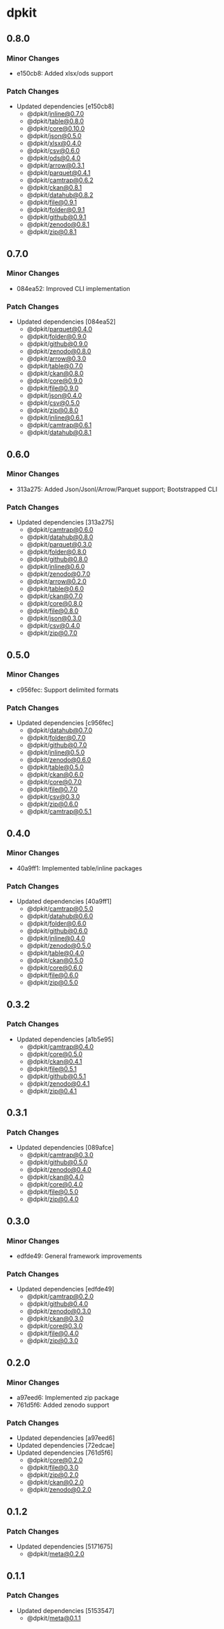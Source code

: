 # dpkit

## 0.8.0

### Minor Changes

- e150cb8: Added xlsx/ods support

### Patch Changes

- Updated dependencies [e150cb8]
  - @dpkit/inline@0.7.0
  - @dpkit/table@0.8.0
  - @dpkit/core@0.10.0
  - @dpkit/json@0.5.0
  - @dpkit/xlsx@0.4.0
  - @dpkit/csv@0.6.0
  - @dpkit/ods@0.4.0
  - @dpkit/arrow@0.3.1
  - @dpkit/parquet@0.4.1
  - @dpkit/camtrap@0.6.2
  - @dpkit/ckan@0.8.1
  - @dpkit/datahub@0.8.2
  - @dpkit/file@0.9.1
  - @dpkit/folder@0.9.1
  - @dpkit/github@0.9.1
  - @dpkit/zenodo@0.8.1
  - @dpkit/zip@0.8.1

## 0.7.0

### Minor Changes

- 084ea52: Improved CLI implementation

### Patch Changes

- Updated dependencies [084ea52]
  - @dpkit/parquet@0.4.0
  - @dpkit/folder@0.9.0
  - @dpkit/github@0.9.0
  - @dpkit/zenodo@0.8.0
  - @dpkit/arrow@0.3.0
  - @dpkit/table@0.7.0
  - @dpkit/ckan@0.8.0
  - @dpkit/core@0.9.0
  - @dpkit/file@0.9.0
  - @dpkit/json@0.4.0
  - @dpkit/csv@0.5.0
  - @dpkit/zip@0.8.0
  - @dpkit/inline@0.6.1
  - @dpkit/camtrap@0.6.1
  - @dpkit/datahub@0.8.1

## 0.6.0

### Minor Changes

- 313a275: Added Json/Jsonl/Arrow/Parquet support; Bootstrapped CLI

### Patch Changes

- Updated dependencies [313a275]
  - @dpkit/camtrap@0.6.0
  - @dpkit/datahub@0.8.0
  - @dpkit/parquet@0.3.0
  - @dpkit/folder@0.8.0
  - @dpkit/github@0.8.0
  - @dpkit/inline@0.6.0
  - @dpkit/zenodo@0.7.0
  - @dpkit/arrow@0.2.0
  - @dpkit/table@0.6.0
  - @dpkit/ckan@0.7.0
  - @dpkit/core@0.8.0
  - @dpkit/file@0.8.0
  - @dpkit/json@0.3.0
  - @dpkit/csv@0.4.0
  - @dpkit/zip@0.7.0

## 0.5.0

### Minor Changes

- c956fec: Support delimited formats

### Patch Changes

- Updated dependencies [c956fec]
  - @dpkit/datahub@0.7.0
  - @dpkit/folder@0.7.0
  - @dpkit/github@0.7.0
  - @dpkit/inline@0.5.0
  - @dpkit/zenodo@0.6.0
  - @dpkit/table@0.5.0
  - @dpkit/ckan@0.6.0
  - @dpkit/core@0.7.0
  - @dpkit/file@0.7.0
  - @dpkit/csv@0.3.0
  - @dpkit/zip@0.6.0
  - @dpkit/camtrap@0.5.1

## 0.4.0

### Minor Changes

- 40a9ff1: Implemented table/inline packages

### Patch Changes

- Updated dependencies [40a9ff1]
  - @dpkit/camtrap@0.5.0
  - @dpkit/datahub@0.6.0
  - @dpkit/folder@0.6.0
  - @dpkit/github@0.6.0
  - @dpkit/inline@0.4.0
  - @dpkit/zenodo@0.5.0
  - @dpkit/table@0.4.0
  - @dpkit/ckan@0.5.0
  - @dpkit/core@0.6.0
  - @dpkit/file@0.6.0
  - @dpkit/zip@0.5.0

## 0.3.2

### Patch Changes

- Updated dependencies [a1b5e95]
  - @dpkit/camtrap@0.4.0
  - @dpkit/core@0.5.0
  - @dpkit/ckan@0.4.1
  - @dpkit/file@0.5.1
  - @dpkit/github@0.5.1
  - @dpkit/zenodo@0.4.1
  - @dpkit/zip@0.4.1

## 0.3.1

### Patch Changes

- Updated dependencies [089afce]
  - @dpkit/camtrap@0.3.0
  - @dpkit/github@0.5.0
  - @dpkit/zenodo@0.4.0
  - @dpkit/ckan@0.4.0
  - @dpkit/core@0.4.0
  - @dpkit/file@0.5.0
  - @dpkit/zip@0.4.0

## 0.3.0

### Minor Changes

- edfde49: General framework improvements

### Patch Changes

- Updated dependencies [edfde49]
  - @dpkit/camtrap@0.2.0
  - @dpkit/github@0.4.0
  - @dpkit/zenodo@0.3.0
  - @dpkit/ckan@0.3.0
  - @dpkit/core@0.3.0
  - @dpkit/file@0.4.0
  - @dpkit/zip@0.3.0

## 0.2.0

### Minor Changes

- a97eed6: Implemented zip package
- 761d5f6: Added zenodo support

### Patch Changes

- Updated dependencies [a97eed6]
- Updated dependencies [72edcae]
- Updated dependencies [761d5f6]
  - @dpkit/core@0.2.0
  - @dpkit/file@0.3.0
  - @dpkit/zip@0.2.0
  - @dpkit/ckan@0.2.0
  - @dpkit/zenodo@0.2.0

## 0.1.2

### Patch Changes

- Updated dependencies [5171675]
  - @dpkit/meta@0.2.0

## 0.1.1

### Patch Changes

- Updated dependencies [5153547]
  - @dpkit/meta@0.1.1
